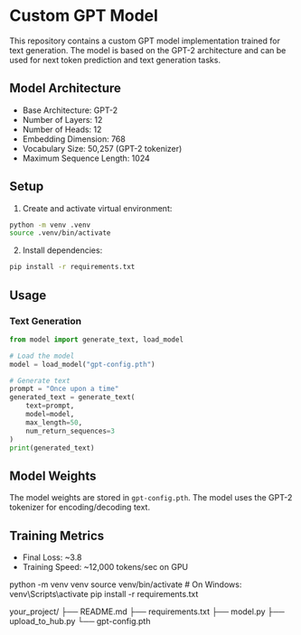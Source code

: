 # Custom GPT Model

This repository contains a custom GPT model implementation trained for text generation. The model is based on the GPT-2 architecture and can be used for next token prediction and text generation tasks.

## Model Architecture
- Base Architecture: GPT-2
- Number of Layers: 12
- Number of Heads: 12
- Embedding Dimension: 768
- Vocabulary Size: 50,257 (GPT-2 tokenizer)
- Maximum Sequence Length: 1024

## Setup

1. Create and activate virtual environment:
```bash
python -m venv .venv
source .venv/bin/activate
```

2. Install dependencies:
```bash
pip install -r requirements.txt
```

## Usage

### Text Generation

```python
from model import generate_text, load_model

# Load the model
model = load_model("gpt-config.pth")

# Generate text
prompt = "Once upon a time"
generated_text = generate_text(
    text=prompt,
    model=model,
    max_length=50,
    num_return_sequences=3
)
print(generated_text)
```

## Model Weights
The model weights are stored in `gpt-config.pth`. The model uses the GPT-2 tokenizer for encoding/decoding text.

## Training Metrics
- Final Loss: ~3.8
- Training Speed: ~12,000 tokens/sec on GPU

python -m venv venv
source venv/bin/activate  # On Windows: venv\Scripts\activate
pip install -r requirements.txt

your_project/
├── README.md
├── requirements.txt
├── model.py
├── upload_to_hub.py
└── gpt-config.pth